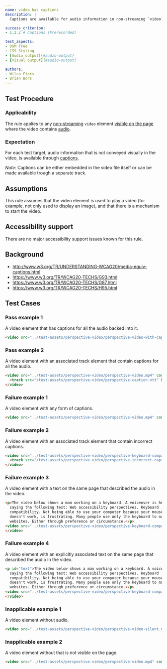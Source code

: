 ```yaml
---
name: video has captions
description: |
  Captions are available for audio information in non-streaming `video` elements.

success_criterion:
- 1.2.2 # Captions (Prerecorded)

test_aspects:
- DOM Tree
- CSS Styling
- [Audio output]{#audio-output}
- [Visual output]{#audio-output}

authors:
- Wilco Fiers
- Brian Bors
---
```


## Test Procedure

### Applicability

The rule applies to any [non-streaming](#non-streaming) `video` element [visible on the page](#visible-on-the-page) where the video contains [audio](#audio).

### Expectation

For each test target, audio information that is not conveyed visually in the video, is available through [captions](#captions).

*Note*: Captions can be either embedded in the video file itself or can be made available trough a separate track.

## Assumptions

This rule assumes that the video element is used to play a video (for example, not only used to display an  image), and that there is a mechanism to start the video.

## Accessibility support

There are no major accessibility support issues known for this rule.

## Background

- http://www.w3.org/TR/UNDERSTANDING-WCAG20/media-equiv-captions.html
- https://www.w3.org/TR/WCAG20-TECHS/G93.html
- https://www.w3.org/TR/WCAG20-TECHS/G87.html
- https://www.w3.org/TR/WCAG20-TECHS/H95.html

## Test Cases

### Pass example 1

A video element that has captions for all the audio backed into it.

```html
<video src="../test-assets/perspective-video/perspective-video-with-captions.mp4" controls></video>
```

### Pass example 2

A video element with an associated track element that contain captions for all the audio.

```html
<video src="../test-assets/perspective-video/perspective-video.mp4" controls>
  <track src="/test-assets/perspective-video/perspective-caption.vtt" kind="captions">
</video>
```

### Failure example 1

A video element with any form of captions.

```html
<video src="../test-assets/perspective-video/perspective-video.mp4" controls></video>
```

### Failure example 2

A video element with an associated track element that contain incorrect captions.

```html
<video src="../test-assets/perspective-video/perspective-keyboard-compatibility-video.mp4" controls>
  <track src="/test-assets/perspective-video/perspective-incorrect-caption.vtt" kind="captions">
</video>
```

### Failure example 3

A video element with a text on the same page that described the audio in the video.

```html
<p>The video below shows a man working on a keyboard. A voiceover is heard 
  saying the following text: Web accessibility perspectives. Keyboard 
  compatibility. Not being able to use your computer because your mouse 
  doesn't work, is frustrating. Many people use only the keyboard to navigate 
  websites. Either through preference or circumstance.</p>
<video src="../test-assets/perspective-video/perspective-keyboard-compatibility-video.mp4" controls>
</video>
```

### Failure example 4

A video element with an explicitly associated text on the same page that described the audio in the video.

```html
<p id="text">The video below shows a man working on a keyboard. A voiceover is heard 
  saying the following text: Web accessibility perspectives. Keyboard 
  compatibility. Not being able to use your computer because your mouse 
  doesn't work, is frustrating. Many people use only the keyboard to navigate 
  websites. Either through preference or circumstance.</p>
<video src="../test-assets/perspective-video/perspective-keyboard-compatibility-video.mp4" controls ariadescribedby="text">
</video>
```

### Inapplicable example 1

A video element without audio.

```html
<video src="../test-assets/perspective-video/perspective-video-silent.mp4" controls></video>
```

### Inapplicable example 2

A video element without that is not visible on the page.

```html
<video src="../test-assets/perspective-video/perspective-video.mp4" controls style="display: none;"></video>
```